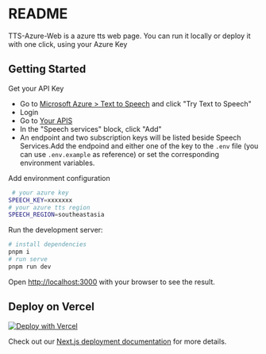 # README

TTS-Azure-Web is a azure tts web page. You can run it locally or deploy it with one click, using your Azure Key

## Getting Started

Get your API Key

- Go to [Microsoft Azure > Text to Speech](https://azure.microsoft.com/en-us/services/cognitive-services/text-to-speech/) and click "Try Text to Speech"
- Login
- Go to [Your APIS](https://azure.microsoft.com/en-us/try/cognitive-services/my-apis/)
- In the "Speech services" block, click "Add"
- An endpoint and two subscription keys will be listed beside Speech Services.Add the endpoind and either one of the key to the `.env` file (you can use `.env.example` as reference) or set the corresponding environment variables.

Add environment configuration

```bash
 # your azure key
SPEECH_KEY=xxxxxxx
# your azure tts region
SPEECH_REGION=southeastasia
```

Run the development server:

```bash
# install dependencies
pnpm i
# run serve
pnpm run dev
```

Open [http://localhost:3000](http://localhost:3000/) with your browser to see the result.

## Deploy on Vercel

[![Deploy with Vercel](https://vercel.com/button)](https://vercel.com/new/clone?repository-url=https%3A%2F%2Fgithub.com%2FFemoon%2Ftts-web&env=SPEECH_KEY&env=SPEECH_REGION&project-name=tts-azure-web&repository-name=tts-azure-web)

Check out our [Next.js deployment documentation](https://nextjs.org/docs/deployment) for more details.
